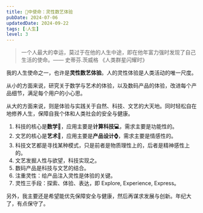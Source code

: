 ```yaml
---
title: 🪷中使命：灵性数艺体验
pubDate: 2024-07-06
updatedDate: 2024-09-22
tags: [💧人生]
level: 3
---
```


> 一个人最大的幸运，莫过于在他的人生中途，即在他年富力强时发现了自己生活的使命。—— 史蒂芬.茨威格 《人类群星闪耀时》

我的人生使命之一，也许是**灵性数艺体验**。人的灵性体验是人类活动的唯一尺度。

从小的方面来说，研究关于数学与艺术的体验，以及数码产品的体验，改进每个产品细节，满足每个用户的小心思。

从大的方面来说，则是体验与实践关于自然、科技、文艺的大天地。同时轻松自在地修养人生，保障自我个体和人类社会的安全与健康。

1. 科技的核心是**数学📐**，应用主要是**计算科技💻**，需求主要是功能性的。
2. 文艺的核心是**艺术🎨**，应用主要是**产品设计⌚️**，需求主要是情感性的。
3. 科技文艺都是寻找某种模式，只是前者是物质理性上的，后者是精神感性上的。
4. 文艺发掘人性与欲望，科技实现之。
5. 数码产品是科技与文艺的结合。
6. 注重灵性：给产品注入灵性是体验的关键。
7. 灵性三手段：探索、体验、表达，即 Explore, Experience, Express。

另外，我主要还是希望能优先保障安全与健康，然后再谋求发展与创新。年纪大了，有点保守了。
